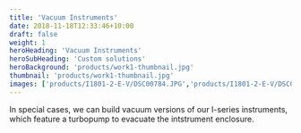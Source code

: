 ```yaml
---
title: 'Vacuum Instruments'
date: 2018-11-18T12:33:46+10:00
draft: false
weight: 1
heroHeading: 'Vacuum Instruments'
heroSubHeading: 'Custom solutions'
heroBackground: 'products/work1-thumbnail.jpg'
thumbnail: 'products/work1-thumbnail.jpg'
images: ['products/I1801-2-E-V/DSC00784.JPG','products/I1801-2-E-V/DSC00794.JPG']
---
```


In special cases, we can build vacuum versions of our I-series instruments, which feature a turbopump to evacuate the intstrument enclosure. 
